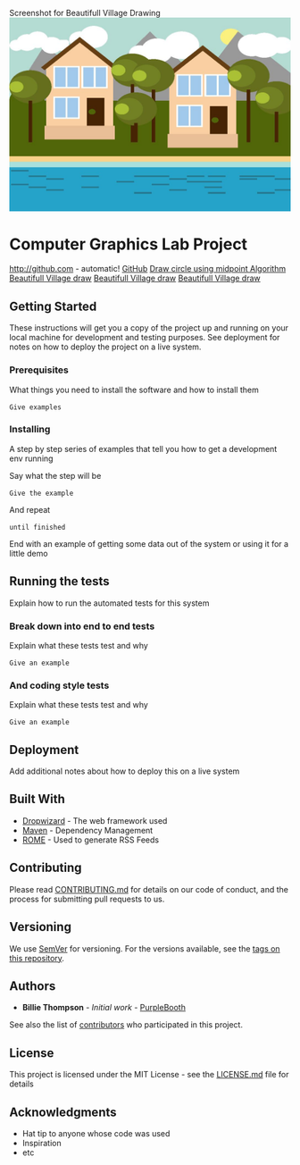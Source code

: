 
Screenshot for Beautifull Village Drawing
![ScreenShot](/Beautifull%20Village%20draw/screenshot1.JPG) 
# Computer Graphics Lab Project
http://github.com - automatic!
[GitHub](http://github.com)
    [Draw circle using midpoint Algorithm](https://github.com/spporan/Computer-graphics-code/tree/master/Draw%20circle%20using%20midpoint%20Algorithm)    
    [Beautifull Village draw](https://github.com/spporan/Computer-graphics-code/tree/master/Beautifull%20Village%20draw)
    [Beautifull Village draw](https://github.com/spporan/Computer-graphics-code/tree/master/Beautifull%20Village%20draw)
    [Beautifull Village draw](https://github.com/spporan/Computer-graphics-code/tree/master/Beautifull%20Village%20draw)
## Getting Started

These instructions will get you a copy of the project up and running on your local machine for development and testing purposes. See deployment for notes on how to deploy the project on a live system.

### Prerequisites

What things you need to install the software and how to install them

```
Give examples
```

### Installing

A step by step series of examples that tell you how to get a development env running

Say what the step will be

```
Give the example
```

And repeat

```
until finished
```

End with an example of getting some data out of the system or using it for a little demo

## Running the tests

Explain how to run the automated tests for this system

### Break down into end to end tests

Explain what these tests test and why

```
Give an example
```

### And coding style tests

Explain what these tests test and why

```
Give an example
```

## Deployment

Add additional notes about how to deploy this on a live system

## Built With

* [Dropwizard](http://www.dropwizard.io/1.0.2/docs/) - The web framework used
* [Maven](https://maven.apache.org/) - Dependency Management
* [ROME](https://rometools.github.io/rome/) - Used to generate RSS Feeds

## Contributing

Please read [CONTRIBUTING.md](https://gist.github.com/PurpleBooth/b24679402957c63ec426) for details on our code of conduct, and the process for submitting pull requests to us.

## Versioning

We use [SemVer](http://semver.org/) for versioning. For the versions available, see the [tags on this repository](https://github.com/your/project/tags). 

## Authors

* **Billie Thompson** - *Initial work* - [PurpleBooth](https://github.com/PurpleBooth)

See also the list of [contributors](https://github.com/your/project/contributors) who participated in this project.

## License

This project is licensed under the MIT License - see the [LICENSE.md](LICENSE.md) file for details

## Acknowledgments

* Hat tip to anyone whose code was used
* Inspiration
* etc


